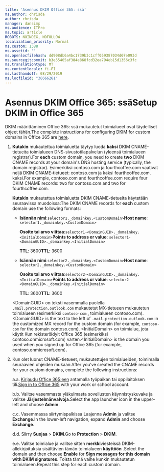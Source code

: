 ```yaml
---
title: 'Asennus DKIM Office 365: ssä'
ms.author: chrisda
author: chrisda
manager: dansimp
ms.audience: ITPro
ms.topic: article
ROBOTS: NOINDEX, NOFOLLOW
localization_priority: Normal
ms.custom: 1388
ms.assetid: ''
ms.openlocfilehash: dd908db6a4bc1739b3c1cff059387034d67e093d
ms.sourcegitcommit: b3e55405af384e868fcd32ea794eb15d1356c3fc
ms.translationtype: MT
ms.contentlocale: fi-FI
ms.lasthandoff: 08/29/2019
ms.locfileid: "36666261"
---
```

# <a name="setup-dkim-in-office-365"></a><span data-ttu-id="4791a-102">Asennus DKIM Office 365: ssä</span><span class="sxs-lookup"><span data-stu-id="4791a-102">Setup DKIM in Office 365</span></span>

<span data-ttu-id="4791a-103">DKIM määrittäminen Office 365: ssä mukautetut toimialueet ovat täydelliset ohjeet [tähän](https://docs.microsoft.com/office365/SecurityCompliance/use-dkim-to-validate-outbound-email#what-you-need-to-do-to-manually-set-up-dkim-in-office-365).</span><span class="sxs-lookup"><span data-stu-id="4791a-103">The complete instructions for configuring DKIM for custom domains in Office 365 are [here](https://docs.microsoft.com/office365/SecurityCompliance/use-dkim-to-validate-outbound-email#what-you-need-to-do-to-manually-set-up-dkim-in-office-365).</span></span>

1. <span data-ttu-id="4791a-104">**Kutakin** mukautettua toimialuetta täytyy luoda **kaksi** DKIM CNAME-tietueita toimialueen DNS-sivustotilapalvelun (yleensä toimialueen registrar).</span><span class="sxs-lookup"><span data-stu-id="4791a-104">For **each** custom domain, you need to create **two** DKIM CNAME records at your domain's DNS hosting service (typically, the domain registrar).</span></span> <span data-ttu-id="4791a-105">Esimerkiksi contoso.com ja fourthcoffee.com vaativat neljä DKIM CNAME-tietueet: contoso.com ja kaksi fourthcoffee.com, kaksi.</span><span class="sxs-lookup"><span data-stu-id="4791a-105">For example, contoso.com and fourthcoffee.com require four DKIM CNAME records: two for contoso.com and two for fourthcoffee.com.</span></span>

   <span data-ttu-id="4791a-106">**Kutakin** mukautettua toimialuetta DKIM CNAME-tietueita käytetään seuraavissa muodoissa:</span><span class="sxs-lookup"><span data-stu-id="4791a-106">The DKIM CNAME records for **each** custom domain use the following formats:</span></span>

   - <span data-ttu-id="4791a-107">**Isännän nimi**:`selector1._domainkey.<CustomDomain>`</span><span class="sxs-lookup"><span data-stu-id="4791a-107">**Host name**: `selector1._domainkey.<CustomDomain>`</span></span>

     <span data-ttu-id="4791a-108">**Osoite tai arvo viittaa**:`selector1-<DomainGUID>._domainkey.<InitialDomain>`</span><span class="sxs-lookup"><span data-stu-id="4791a-108">**Points to address or value**: `selector1-<DomainGUID>._domainkey.<InitialDomain>`</span></span>

     <span data-ttu-id="4791a-109">**TTL**: 3600</span><span class="sxs-lookup"><span data-stu-id="4791a-109">**TTL**: 3600</span></span>

   - <span data-ttu-id="4791a-110">**Isännän nimi**:`selector2._domainkey.<CustomDomain>`</span><span class="sxs-lookup"><span data-stu-id="4791a-110">**Host name**: `selector2._domainkey.<CustomDomain>`</span></span>

     <span data-ttu-id="4791a-111">**Osoite tai arvo viittaa**:`selector2-<DomainGUID>._domainkey.<InitialDomain>`</span><span class="sxs-lookup"><span data-stu-id="4791a-111">**Points to address or value**: `selector2-<DomainGUID>._domainkey.<InitialDomain>`</span></span>

     <span data-ttu-id="4791a-112">**TTL**: 3600</span><span class="sxs-lookup"><span data-stu-id="4791a-112">**TTL**: 3600</span></span>

   <span data-ttu-id="4791a-113">\<DomainGUID\> on teksti vasemmalla puolella `.mail.protection.outlook.com` mukautetut MX-tietueen mukautetun toimialueen (esimerkiksi `contoso-com` , toimialueen contoso.com).</span><span class="sxs-lookup"><span data-stu-id="4791a-113">\<DomainGUID\> is the text to the left of `.mail.protection.outlook.com` in the customized MX record for the custom domain (for example, `contoso-com` for the domain contoso.com).</span></span> <span data-ttu-id="4791a-114">\<InitialDomain\> on toimialue, jota käytit Kun rekisteröidyit Office 365 (esimerkiksi contoso.onmicrosoft.com) varten.</span><span class="sxs-lookup"><span data-stu-id="4791a-114">\<InitialDomain\> is the domain you used when you signed up for Office 365 (for example, contoso.onmicrosoft.com).</span></span>

2. <span data-ttu-id="4791a-115">Kun olet luonut CNAME-tietueet, mukautettujen toimialueiden, toimimalla seuraavien ohjeiden mukaan:</span><span class="sxs-lookup"><span data-stu-id="4791a-115">After you've created the CNAME records for your custom domains, complete the following instructions:</span></span>

   <span data-ttu-id="4791a-116">a.</span><span class="sxs-lookup"><span data-stu-id="4791a-116">a.</span></span> <span data-ttu-id="4791a-117">[Kirjaudu Office 365:een](https://support.office.microsoft.com/article/e9eb7d51-5430-4929-91ab-6157c5a050b4) antamalla työpaikan tai oppilaitoksen tili.</span><span class="sxs-lookup"><span data-stu-id="4791a-117">[Sign in to Office 365](https://support.office.microsoft.com/article/e9eb7d51-5430-4929-91ab-6157c5a050b4) with your work or school account.</span></span>

   <span data-ttu-id="4791a-118">b.</span><span class="sxs-lookup"><span data-stu-id="4791a-118">b.</span></span> <span data-ttu-id="4791a-119">Valitse vasemmasta yläkulmasta sovellusten käynnistyskuvake ja valitse **Järjestelmänvalvoja**.</span><span class="sxs-lookup"><span data-stu-id="4791a-119">Select the app launcher icon in the upper-left and choose **Admin**.</span></span>

   <span data-ttu-id="4791a-120">c.</span><span class="sxs-lookup"><span data-stu-id="4791a-120">c.</span></span> <span data-ttu-id="4791a-121">Vasemmassa siirtymispalkissa Laajenna **Admin** ja valitse **Exchange**.</span><span class="sxs-lookup"><span data-stu-id="4791a-121">In the lower-left navigation, expand **Admin** and choose **Exchange**.</span></span>

   <span data-ttu-id="4791a-122">d.</span><span class="sxs-lookup"><span data-stu-id="4791a-122">d.</span></span> <span data-ttu-id="4791a-123">Siirry **Suojaa** > **DKIM**.</span><span class="sxs-lookup"><span data-stu-id="4791a-123">Go to **Protection** > **DKIM**.</span></span>

   <span data-ttu-id="4791a-124">e.</span><span class="sxs-lookup"><span data-stu-id="4791a-124">e.</span></span> <span data-ttu-id="4791a-125">Valitse toimialue ja valitse sitten **merkki**viesteissä DKIM-allekirjoituksia sisältävien tämän toimialueen **käyttöön** .</span><span class="sxs-lookup"><span data-stu-id="4791a-125">Select the domain and then choose **Enable** for **Sign messages for this domain with DKIM signatures**.</span></span> <span data-ttu-id="4791a-126">Toista tämä vaihe kunkin mukautetun toimialueen.</span><span class="sxs-lookup"><span data-stu-id="4791a-126">Repeat this step for each custom domain.</span></span>
